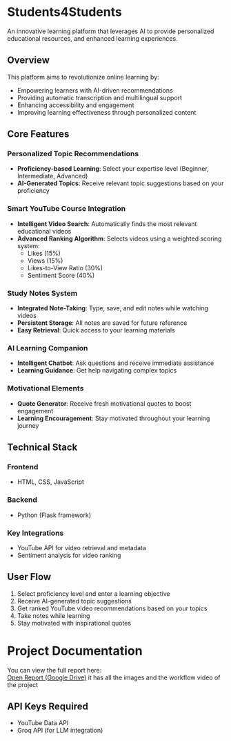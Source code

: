 # Students4Students

An innovative learning platform that leverages AI to provide personalized educational resources, and enhanced learning experiences.

## Overview

This platform aims to revolutionize online learning by:
- Empowering learners with AI-driven recommendations
- Providing automatic transcription and multilingual support
- Enhancing accessibility and engagement
- Improving learning effectiveness through personalized content

## Core Features

### Personalized Topic Recommendations
- **Proficiency-based Learning**: Select your expertise level (Beginner, Intermediate, Advanced)
- **AI-Generated Topics**: Receive relevant topic suggestions based on your proficiency

### Smart YouTube Course Integration
- **Intelligent Video Search**: Automatically finds the most relevant educational videos
- **Advanced Ranking Algorithm**: Selects videos using a weighted scoring system:
  - Likes (15%)
  - Views (15%)
  - Likes-to-View Ratio (30%)
  - Sentiment Score (40%)

### Study Notes System
- **Integrated Note-Taking**: Type, save, and edit notes while watching videos
- **Persistent Storage**: All notes are saved for future reference
- **Easy Retrieval**: Quick access to your learning materials

### AI Learning Companion
- **Intelligent Chatbot**: Ask questions and receive immediate assistance
- **Learning Guidance**: Get help navigating complex topics

### Motivational Elements
- **Quote Generator**: Receive fresh motivational quotes to boost engagement
- **Learning Encouragement**: Stay motivated throughout your learning journey

## Technical Stack

### Frontend
- HTML, CSS, JavaScript

### Backend
- Python (Flask framework)

### Key Integrations
- YouTube API for video retrieval and metadata
- Sentiment analysis for video ranking

## User Flow

1. Select proficiency level and enter a learning objective
2. Receive AI-generated topic suggestions
3. Get ranked YouTube video recommendations based on your topics
4. Take notes while learning
5. Stay motivated with inspirational quotes


# Project Documentation

You can view the full report here:  
[Open Report (Google Drive)]([https://drive.google.com/file/d/1aBcDeFGhIJklmNOPqrStUVwxYZ/view?usp=sharing](https://drive.google.com/drive/folders/1dfw5zp_ecFLU2NmlQNLtdu0HI12FfBUf?usp=sharing))
it has all the images and the workflow video of the project


## API Keys Required

- YouTube Data API
- Groq API (for LLM integration)


